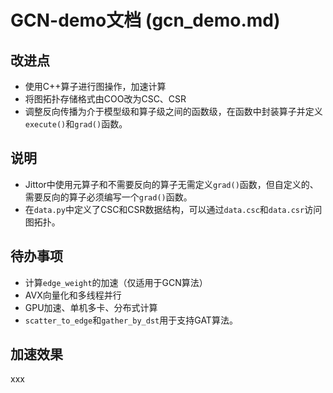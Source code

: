 <!--
 * @Description: 
 * @Author: lusz
 * @Date: 2024-06-22 19:45:13
-->
# GCN-demo文档 (gcn_demo.md)

## 改进点
- 使用C++算子进行图操作，加速计算
- 将图拓扑存储格式由COO改为CSC、CSR
- 调整反向传播为介于模型级和算子级之间的函数级，在函数中封装算子并定义`execute()`和`grad()`函数。

## 说明
- Jittor中使用元算子和不需要反向的算子无需定义`grad()`函数，但自定义的、需要反向的算子必须编写一个`grad()`函数。
- 在`data.py`中定义了CSC和CSR数据结构，可以通过`data.csc`和`data.csr`访问图拓扑。

## 待办事项
- 计算`edge_weight`的加速（仅适用于GCN算法）
- AVX向量化和多线程并行
- GPU加速、单机多卡、分布式计算
- `scatter_to_edge`和`gather_by_dst`用于支持GAT算法。

## 加速效果
xxx
